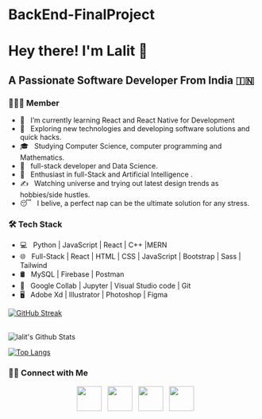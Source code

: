 # BackEnd-FinalProject
<h1> Hey there! I'm Lalit 👋 </h1>
<h2> A Passionate Software Developer From India 🇮🇳 </h2>
<h3> 👨🏻‍💻 Member </h3>

- 🔭 &nbsp; I’m currently learning React and React Native for Development
- 🤔 &nbsp; Exploring new technologies and developing software solutions and quick hacks.
- 🎓 &nbsp; Studying Computer Science, computer programming and Mathematics.
- 💼 &nbsp; full-stack developer and Data Science.
- 🌱 &nbsp; Enthusiast in full-Stack and Artificial Intelligence .
- ✍️ &nbsp; Watching universe and trying out latest design trends as hobbies/side hustles.
- 😴 &nbsp; I belive, a perfect nap can be the ultimate solution for any stress. 

<h3>🛠 Tech Stack</h3>

- 💻 &nbsp; Python | JavaScript | React | C++ |MERN  
- 🌐 &nbsp; Full-Stack | React | HTML | CSS | JavaScript | Bootstrap | Sass | Tailwind 
- 🛢 &nbsp; MySQL | Firebase | Postman
- 🔧 &nbsp; Google Collab | Jupyter | Visual Studio code  | Git
- 🖥 &nbsp; Adobe Xd | Illustrator | Photoshop | Figma


[![GitHub Streak](https://github-readme-streak-stats.herokuapp.com?user=kumawatlalit912&theme=submarine-flowers&border_radius=5&fire=DD701B)](https://git.io/streak-stats)

<br>

<img align="center" src="https://github-readme-stats.vercel.app/api?username=kumawatlalit912&include_all_commits=true&count_private=true&show_icons=true&line_height=20&title_color=7A7ADB&icon_color=2234AE&text_color=D3D3D3&bg_color=0,000000,130F40" alt="lalit's Github Stats">

</br>



[![Top Langs](https://github-readme-stats.vercel.app/api/top-langs/?username=kumawatlalit912&layout=compact&text_color=daf7dc&bg_color=151515)](https://github.com/kumawatlalit912/github-readme-stats)




<h3> 🤝🏻 Connect with Me </h3>

<p align="center">
&nbsp; <a href="https://twitter.com/mrlalitkumawat1" target="_blank" rel="noopener noreferrer"><img src="https://img.icons8.com/plasticine/100/000000/twitter.png" width="50" /></a>  
&nbsp; <a href="https://www.linkedin.com/in/kumawatlalit007/" target="_blank" rel="noopener noreferrer"><img src="https://img.icons8.com/plasticine/100/000000/instagram-new.png" width="50" /></a>  
&nbsp; <a href="https://www.linkedin.com/in/kumawatlalit007/" target="_blank" rel="noopener noreferrer"><img src="https://img.icons8.com/plasticine/100/000000/linkedin.png" width="50" /></a>
&nbsp; <a href="mailto:kumawatlalit912@gmail.com" target="_blank" rel="noopener noreferrer"><img src="https://img.icons8.com/plasticine/100/000000/gmail.png"  width="50" /></a>
</p>
